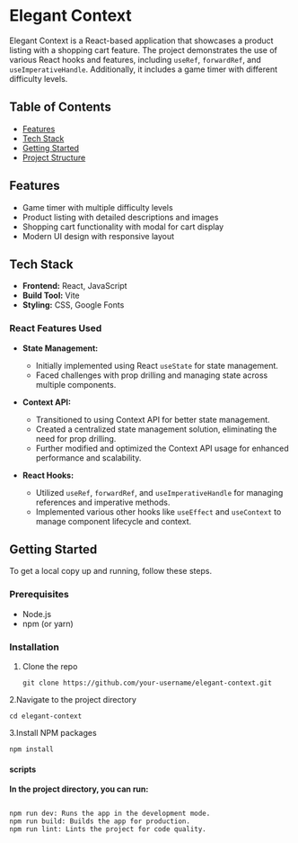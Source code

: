 # Elegant Context

Elegant Context is a React-based application that showcases a product listing with a shopping cart feature. The project demonstrates the use of various React hooks and features, including `useRef`, `forwardRef`, and `useImperativeHandle`. Additionally, it includes a game timer with different difficulty levels.

## Table of Contents

- [Features](#features)
- [Tech Stack](#tech-stack)
- [Getting Started](#getting-started)
- [Project Structure](#project-structure)

## Features

- Game timer with multiple difficulty levels
- Product listing with detailed descriptions and images
- Shopping cart functionality with modal for cart display
- Modern UI design with responsive layout

## Tech Stack

- **Frontend:** React, JavaScript
- **Build Tool:** Vite
- **Styling:** CSS, Google Fonts

### React Features Used

- **State Management:**

  - Initially implemented using React `useState` for state management.
  - Faced challenges with prop drilling and managing state across multiple components.

- **Context API:**

  - Transitioned to using Context API for better state management.
  - Created a centralized state management solution, eliminating the need for prop drilling.
  - Further modified and optimized the Context API usage for enhanced performance and scalability.

- **React Hooks:**
  - Utilized `useRef`, `forwardRef`, and `useImperativeHandle` for managing references and imperative methods.
  - Implemented various other hooks like `useEffect` and `useContext` to manage component lifecycle and context.

## Getting Started

To get a local copy up and running, follow these steps.

### Prerequisites

- Node.js
- npm (or yarn)

### Installation

1. Clone the repo
   ```
   git clone https://github.com/your-username/elegant-context.git
   ```



2.Navigate to the project directory



```
cd elegant-context

```

3.Install NPM packages

```
npm install
```

#### scripts

**In the project directory, you can run:**

```

npm run dev: Runs the app in the development mode.
npm run build: Builds the app for production.
npm run lint: Lints the project for code quality.

```
